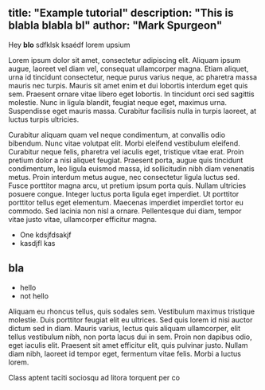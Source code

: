 title:  "Example tutorial"
description: "This is blabla blabla bl"
author: "Mark Spurgeon"
---


Hey **blo** sdfklsk ksaédf lorem upsium 

Lorem ipsum dolor sit amet, consectetur adipiscing elit. Aliquam ipsum augue, laoreet vel diam vel, consequat ullamcorper magna. Etiam aliquet, urna id tincidunt consectetur, neque purus varius neque, ac pharetra massa mauris nec turpis. Mauris sit amet enim et dui lobortis interdum eget quis sem. Praesent ornare vitae libero eget lobortis. In tincidunt orci sed sagittis molestie. Nunc in ligula blandit, feugiat neque eget, maximus urna. Suspendisse eget mauris massa. Curabitur facilisis nulla in turpis laoreet, at luctus turpis ultricies.

Curabitur aliquam quam vel neque condimentum, at convallis odio bibendum. Nunc vitae volutpat elit. Morbi eleifend vestibulum eleifend. Curabitur neque felis, pharetra vel iaculis eget, tristique vitae erat. Proin pretium dolor a nisi aliquet feugiat. Praesent porta, augue quis tincidunt condimentum, leo ligula euismod massa, id sollicitudin nibh diam venenatis metus. Proin interdum metus augue, nec consectetur ligula luctus sed. Fusce porttitor magna arcu, ut pretium ipsum porta quis. Nullam ultricies posuere congue. Integer luctus porta ligula eget imperdiet. Ut porttitor porttitor tellus eget elementum. Maecenas imperdiet imperdiet tortor eu commodo. Sed lacinia non nisl a ornare. Pellentesque dui diam, tempor vitae justo vitae, ullamcorper efficitur magna.

* One kdsjfdsakjf
* kasdjfl kas

bla 
----

- hello
- not hello

Aliquam eu rhoncus tellus, quis sodales sem. Vestibulum maximus tristique molestie. Duis porttitor feugiat elit eu ultrices. Sed quis lorem id nisi auctor dictum sed in diam. Mauris varius, lectus quis aliquam ullamcorper, elit tellus vestibulum nibh, non porta lacus dui in sem. Proin non dapibus odio, eget iaculis elit. Praesent sit amet efficitur elit, quis pulvinar justo. Nullam diam nibh, laoreet id tempor eget, fermentum vitae felis. Morbi a luctus lorem.

Class aptent taciti sociosqu ad litora torquent per co
